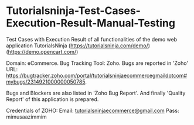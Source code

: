 # Tutorialsninja-Test-Cases-Execution-Result-Manual-Testing
Test Cases with Execution Result of all functionalities of the demo web application TutorialsNinja (https://tutorialsninja.com/demo/) (https://demo.opencart.com/)

Domain: eCommerce.
Bug Tracking Tool: Zoho.
Bugs are reported in 'Zoho' URL: https://bugtracker.zoho.com/portal/tutorialsninjaecommercegmaildotcom#mybugs/2314921000000050785.

Bugs and Blockers are also listed in 'Zoho Bug Report'.
And finally 'Quality Report' of this application is prepared.

Credentials of ZOHO: 
Email: tutorialsninjaecommerce@gmail.com
Pass: mimusaazimmim

